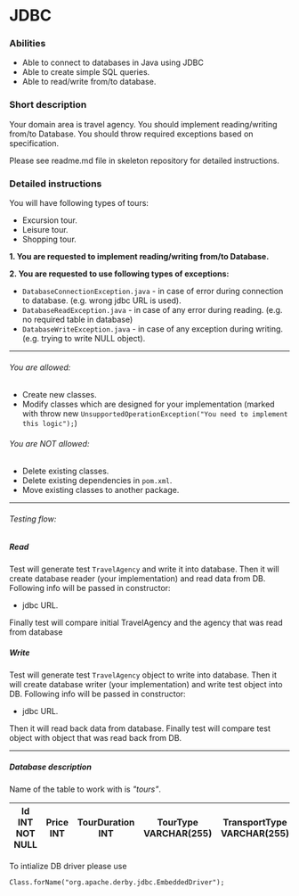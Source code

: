 # JDBC

### Abilities
- Able to connect to databases in Java using JDBC
- Able to create simple SQL queries.
- Able to read/write from/to database.

### Short description
Your domain area is travel agency. You should implement reading/writing from/to Database. You should throw required exceptions based on specification.

Please see readme.md  file in skeleton repository for detailed instructions.

### Detailed instructions
You will have following types of tours:

- Excursion tour.
- Leisure tour.
- Shopping tour.

**1. You are requested to implement reading/writing from/to Database.**

**2. You are requested to use following types of exceptions:**
- `DatabaseConnectionException.java` - in case of error during connection to database. (e.g. wrong jdbc URL is used).
- `DatabaseReadException.java` - in case of any error during reading. (e.g. no required table in database)
- `DatabaseWriteException.java` - in case of any exception during writing. (e.g. trying to write NULL object).
---

###### You are allowed:

- Create new classes.
- Modify classes which are designed for your implementation (marked with throw new `UnsupportedOperationException("You need to implement this logic");`)

###### You are NOT allowed:

- Delete existing classes.
- Delete existing dependencies in `pom.xml`.
- Move existing classes to another package.
---

###### Testing flow:
##### Read
Test will generate test `TravelAgency` and write it into database. Then it will create database reader (your implementation) and read data from DB. Following info will be passed in constructor:
- jdbc URL.

Finally test will compare initial TravelAgency and the agency that was read from database

##### Write
Test will generate test `TravelAgency` object to write into database. Then it will create database writer (your implementation) and write test object into DB. Following info will be passed in constructor:
- jdbc URL.

Then it will read back data from database. Finally test will compare test object with object that was read back from DB.

---
##### Database description
Name of the table to work with is _"tours"_.

Id INT NOT NULL| Price INT | TourDuration INT | TourType VARCHAR(255) |TransportType VARCHAR(255) | MealType VARCHAR(255)
------------ | -------------| -------------| -------------| -------------| -------------| 

To intialize DB driver please use
```
Class.forName("org.apache.derby.jdbc.EmbeddedDriver");
```
